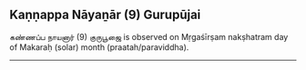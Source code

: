 ## Kaṇṇappa Nāyaṉār (9) Gurupūjai
கண்ணப்ப நாயனார் (9) குருபூஜை is observed on Mṛgaśīrṣam nakṣhatram day of Makaraḥ (solar) month (praatah/paraviddha).



---
